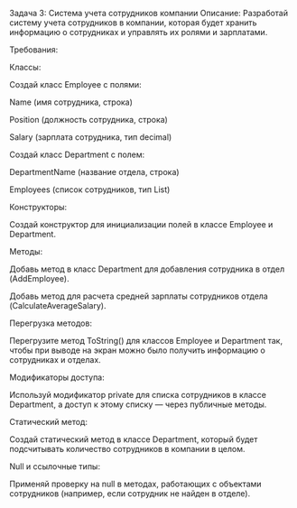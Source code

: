 Задача 3: Система учета сотрудников компании
Описание: Разработай систему учета сотрудников в компании, которая будет хранить информацию о сотрудниках и управлять их ролями и зарплатами.

Требования:

Классы:

Создай класс Employee с полями:

Name (имя сотрудника, строка)

Position (должность сотрудника, строка)

Salary (зарплата сотрудника, тип decimal)

Создай класс Department с полем:

DepartmentName (название отдела, строка)

Employees (список сотрудников, тип List<Employee>)

Конструкторы:

Создай конструктор для инициализации полей в классе Employee и Department.

Методы:

Добавь метод в класс Department для добавления сотрудника в отдел (AddEmployee).

Добавь метод для расчета средней зарплаты сотрудников отдела (CalculateAverageSalary).

Перегрузка методов:

Перегрузите метод ToString() для классов Employee и Department так, чтобы при выводе на экран можно было получить информацию о сотрудниках и отделах.

Модификаторы доступа:

Используй модификатор private для списка сотрудников в классе Department, а доступ к этому списку — через публичные методы.

Статический метод:

Создай статический метод в классе Department, который будет подсчитывать количество сотрудников в компании в целом.

Null и ссылочные типы:

Применяй проверку на null в методах, работающих с объектами сотрудников (например, если сотрудник не найден в отделе).
